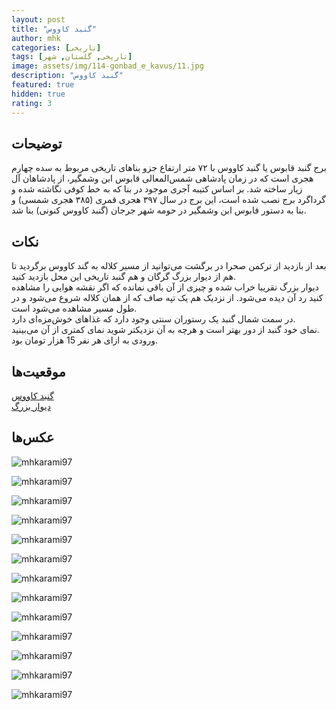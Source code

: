 ```yaml
---
layout: post
title: "گنبد کاووس"
author: mhk
categories: [تاریخی]
tags: [تاریخی, گلستان, شهر]
image: assets/img/114-gonbad_e_kavus/11.jpg
description: "گنبد کاووس"
featured: true
hidden: true
rating: 3
---
```


## توضیحات
برج گنبد قابوس یا گنبد کاووس با ۷۲ متر ارتفاع جزو بناهای تاریخی مربوط به سده‌ چهارم هجری است که در زمان پادشاهی شمس‌المعالی قابوس ابن وشمگیر، از پادشاهان آل زیار ساخته شد. بر اساس کتیبه‌ آجری موجود در بنا که به خط کوفی نگاشته شده و گرداگرد برج نصب شده است، این برج در سال ۳۹۷ هجری قمری (۳۸۵ هجری شمسی) و بنا به دستور قابوس ابن وشمگیر در حومه شهر جرجان (گنبد کاووس کنونی) بنا شد.  

## نکات
بعد از بازدید از ترکمن صحرا در برگشت می‌توانید از مسیر کلاله به گند کاووس برگردید تا هم از دیوار بزرگ گرگان و هم گنبد تاریخی این محل بازدید کنید.  
دیوار بزرگ تقریبا خراب شده و چیزی از آن باقی نمانده که اگر نقشه هوایی را مشاهده کنید رد آن دیده می‌شود. از نزدیک هم یک تپه صاف که از همان کلاله شروع می‌شود و در طول مسیر مشاهده می‌شود است.  
در سمت شمال گنبد یک رستوران سنتی وجود دارد که غذاهای خوش‌مزه‌ای دارد.  
نمای خود گنبد از دور بهتر است و هرچه به آن نزدیکتر شوید نمای کمتری از آن می‌بینید.  
ورودی به ازای هر نفر 15 هزار تومان بود.  


## موقعیت‌ها
[گنبد کاووس](https://www.google.com/maps/place/Qabus+Ibn+Voshmgir+Historical+Tower/@37.2490148,55.1342546,13z/data=!4m15!1m8!3m7!1s0x3f82bf0e42f9e7d1:0xd8ef6fdddf249516!2sGonbad-e+Kavus,+Golestan+Province,+Iran!3b1!8m2!3d37.2523295!4d55.1671199!16zL20vMDhrbHcx!3m5!1s0x3f82bf0f3681aac1:0xb8eacc0ae01e8b94!8m2!3d37.258113!4d55.1689886!16s%2Fm%2F0k2jv_s?entry=ttu&g_ep=EgoyMDI1MDMyNS4xIKXMDSoASAFQAw%3D%3D)  
[دیوار بزرگ](https://www.google.com/maps/place/%D9%BE%D8%A7%D8%AF%DA%AF%D8%A7%D9%86+%D8%AF%DB%8C%D9%88%D8%A7%D8%B1+%D8%A8%D8%B2%D8%B1%DA%AF+%DA%AF%D8%B1%DA%AF%D8%A7%D9%86%E2%80%AD/@37.4584581,55.2614895,11z/data=!4m10!1m2!2m1!1z2K_bjNmI2KfYsSDYqNiy2LHarw!3m6!1s0x3f829f738d0c67bd:0xcae940198f21d357!8m2!3d37.4523777!4d55.4202861!15sChPYr9uM2YjYp9ixINio2LLYsdqvkgESdG91cmlzdF9hdHRyYWN0aW9u4AEA!16s%2Fg%2F11rw9vrtdw?entry=ttu&g_ep=EgoyMDI1MDMyNS4xIKXMDSoASAFQAw%3D%3D)  

## عکس‌ها

![mhkarami97](/assets/img/114-gonbad_e_kavus/01.jpg)  
  
![mhkarami97](/assets/img/114-gonbad_e_kavus/02.jpg)  
  
![mhkarami97](/assets/img/114-gonbad_e_kavus/03.jpg)  
  
![mhkarami97](/assets/img/114-gonbad_e_kavus/04.jpg)  
  
![mhkarami97](/assets/img/114-gonbad_e_kavus/05.jpg)  
  
![mhkarami97](/assets/img/114-gonbad_e_kavus/06.jpg)  
  
![mhkarami97](/assets/img/114-gonbad_e_kavus/07.jpg)  
  
![mhkarami97](/assets/img/114-gonbad_e_kavus/08.jpg)  
  
![mhkarami97](/assets/img/114-gonbad_e_kavus/09.jpg)  
  
![mhkarami97](/assets/img/114-gonbad_e_kavus/10.jpg)  
  
![mhkarami97](/assets/img/114-gonbad_e_kavus/11.jpg)  
  
![mhkarami97](/assets/img/114-gonbad_e_kavus/12.jpg)  
  
![mhkarami97](/assets/img/114-gonbad_e_kavus/13.jpg)  